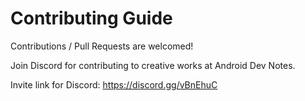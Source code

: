 # Contributing Guide

Contributions / Pull Requests are welcomed!

Join Discord for contributing to creative works at Android Dev Notes.

Invite link for Discord: https://discord.gg/vBnEhuC
